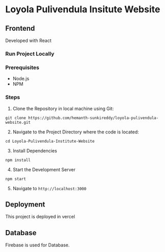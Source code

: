 # Loyola Pulivendula Insitute Website 

## Frontend
Developed with React

### Run Project Locally
### Prerequisites
* Node.js
* NPM

### Steps
1. Clone the Repository in local machine using Git:
```
git clone https://github.com/hemanth-sunkireddy/loyola-pulivendula-website.git
```

2. Navigate to the Project Directory where the code is located:
```
cd Loyola-Pulivendula-Institute-Website
```

3. Install Dependencies
```
npm install
```
4. Start the Development Server
```
npm start
```

5. Navigate to ```http://localhost:3000```


## Deployment
This project is deployed in vercel

## Database
Firebase is used for Database.

